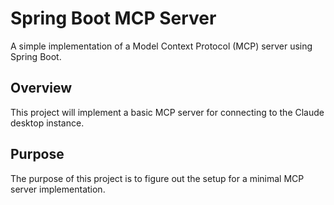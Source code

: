 # Spring Boot MCP Server

A simple implementation of a Model Context Protocol (MCP) server using Spring Boot.

## Overview

This project will implement a basic MCP server for connecting to the Claude desktop instance.

## Purpose
The purpose of this project is to figure out the setup for a minimal MCP server implementation.
